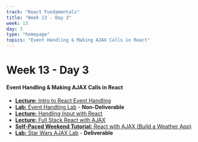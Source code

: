 ```yaml
---
track: "React Fundamentals"
title: "Week 13 - Day 3"
week: 13
day: 3
type: "homepage"
topics: "Event Handling & Making AJAX Calls in React"
---
```

 

# Week 13 - Day 3

#### Event Handling & Making AJAX Calls in React
- [**Lecture:** Intro to React Event Handling](/react-fundamentals/week-13/day-3/lecture-materials/event-handling-in-react/)
- [**Lab:** Event Handling Lab](/react-fundamentals/week-13/day-3/labs/react-event-handling-and-program-logic-lab/) - **Non-Deliverable**
- [**Lecture:** Handling Input with React](/react-fundamentals/week-13/day-3/lecture-materials/handling-input-in-react)
- [**Lecture:** Full Stack React with AJAX](/react-fundamentals/week-13/day-3/lecture-materials/full-stack-react)
- [**Self-Paced Weekend Tutorial:** React with AJAX (Build a Weather App)](/react-fundamentals/week-13/day-3/lecture-materials/react-with-ajax/)
- [**Lab:** Star Wars AJAX Lab](/react-fundamentals/week-13/day-3/labs/star-wars-api-react-lab/) - **Deliverable**


